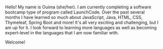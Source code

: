 Hello! My name is Ouima (she/her). I am currently completing a software bootcamp type of program called LaunchCode. Over the past several months I have learned so much about JavaScript, Java, HTML, CSS, Thymeleaf, Spring Boot and more! It's all very exciting and challenging, but I am up for it. I look forward to learning more languages as well as becoming expert-level in the languages that I am now familiar with. 

Welcome! 

<!--
**ouima2021/ouima2021** is a ✨ _special_ ✨ repository because its `README.md` (this file) appears on your GitHub profile.

Here are some ideas to get you started:

- 🔭 I’m currently working on ...
- 🌱 I’m currently learning ...
- 👯 I’m looking to collaborate on ...
- 🤔 I’m looking for help with ...
- 💬 Ask me about ...
- 📫 How to reach me: ...
- 😄 Pronouns: ...
- ⚡ Fun fact: ...
-->
